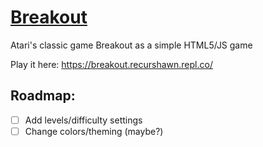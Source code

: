 # [Breakout](https://breakout.recurshawn.repl.co/)
Atari's classic game Breakout as a simple HTML5/JS game

Play it here: https://breakout.recurshawn.repl.co/


## Roadmap:
- [ ] Add levels/difficulty settings
- [ ] Change colors/theming (maybe?)
